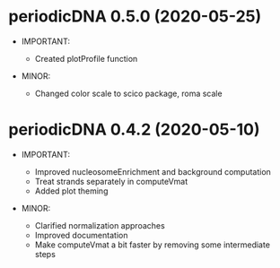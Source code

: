 # periodicDNA 0.5.0 (2020-05-25)  

* IMPORTANT: 
  - Created plotProfile function

* MINOR:  
  - Changed color scale to scico package, roma scale

# periodicDNA 0.4.2 (2020-05-10)  

* IMPORTANT: 
  - Improved nucleosomeEnrichment and background computation
  - Treat strands separately in computeVmat
  - Added plot theming

* MINOR: 
  - Clarified normalization approaches
  - Improved documentation
  - Make computeVmat a bit faster by removing some intermediate steps
